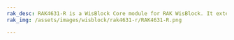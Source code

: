 ```yaml
---
rak_desc: RAK4631-R is a WisBlock Core module for RAK WisBlock. It extends the WisBlock series with a powerful Nordic nRF52840 MCU that supports Bluetooth 5.0 (Bluetooth Low Energy) and the newest LoRa transceiver from Semtech, the SX1262. RAK4631-R firmware is based on RUI3.
rak_img: /assets/images/wisblock/rak4631-r/RAK4631-R.png

---
```


<rk-redirect to="/Product-Categories/WisBlock/RAK4631-R/Overview/" />
